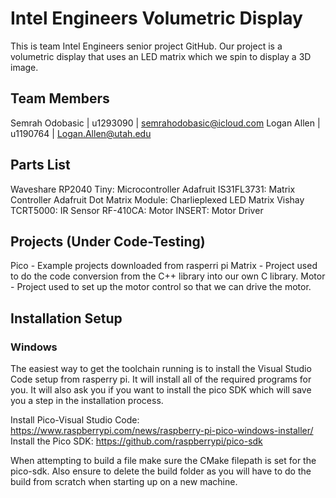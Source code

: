 # Intel Engineers Volumetric Display
 This is team Intel Engineers senior project GitHub. Our project is a volumetric display that uses an LED matrix which we spin to display a 3D image.

## Team Members
Semrah Odobasic | u1293090 | semrahodobasic@icloud.com
Logan Allen | u1190764 | Logan.Allen@utah.edu

## Parts List
Waveshare RP2040 Tiny: Microcontroller
Adafruit IS31FL3731: Matrix Controller
Adafruit Dot Matrix Module: Charlieplexed LED Matrix
Vishay TCRT5000: IR Sensor
RF-410CA: Motor
INSERT: Motor Driver

## Projects (Under Code-Testing)
Pico - Example projects downloaded from rasperri pi
Matrix - Project used to do the code conversion from the C++ library into our own C library.
Motor - Project used to set up the motor control so that we can drive the motor.

## Installation Setup
### Windows
The easiest way to get the toolchain running is to install the Visual Studio Code setup from rasperry pi. It will install all of the
required programs for you. It will also ask you if you want to install the pico SDK which will save you a step in the installation
process.

Install Pico-Visual Studio Code: https://www.raspberrypi.com/news/raspberry-pi-pico-windows-installer/
Install the Pico SDK: https://github.com/raspberrypi/pico-sdk

When attempting to build a file make sure the CMake filepath is set for the pico-sdk. Also ensure to delete the build folder as you will have to do the build from scratch when starting up on a new machine.